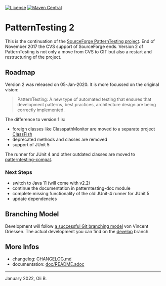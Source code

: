 [![License](https://img.shields.io/badge/License-Apache%202.0-blue.svg)](http://www.apache.org/licenses/LICENSE-2.0.html)
[![Maven Central](https://maven-badges.herokuapp.com/maven-central/org.patterntesting/patterntesting-parent/badge.svg)](https://maven-badges.herokuapp.com/maven-central/org.patterntesting/patterntesting-parent)

# PatternTesting 2

This is the continuation of the [SourceForge PatternTesting project](https://sourceforge.net/projects/patterntesting/).
End of November 2017 the CVS support of SourceForge ends.
Version 2 of PatternTesting is not only a move from CVS to GIT but also a restart and restructuring of the project.


## Roadmap

Version 2 was released on 05-Jan-2020.
It is more focussed on the original vision:

> PatternTesting:
> A new type of automated testing that ensures that development patterns, best practices, architecture design are being correctly implemented.

The difference to version 1 is:

* foreign classes like ClasspathMonitor are moved to a separate project [ClassFish](https://github.com/oboehm/ClazzFish)
* deprecated methods and classes are removed
* support of JUnit 5

The runner for JUnit 4 and other outdated classes are moved to [patterntesting-compat](patterntesting-compat/README.adoc).


### Next Steps

* switch to Java 11 (will come with v2.2)
* continue the documentation in patterntesting-doc module
* complete missing functionality of the old JUnit-4 runner for JUnit 5
* update dependencies



## Branching Model

Development will follow [a successful Git branching model](http://nvie.com/posts/a-successful-git-branching-model/) von Vincent Driessen.
The actual development you can find on the [develop](https://github.com/oboehm/PatternTesting2/tree/develop) branch.


## More Infos

* changelog: [CHANGELOG.md](CHANGELOG.md)
* documentation: [doc/README.adoc](doc/README.adoc)

---
January 2022,
Oli B.
